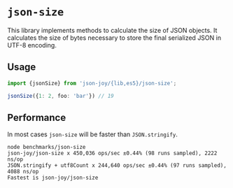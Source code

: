 # `json-size`

This library implements methods to calculate the size of JSON objects.
It calculates the size of bytes necessary to store the final serialized JSON
in UTF-8 encoding.

## Usage

```ts
import {jsonSize} from 'json-joy/{lib,es5}/json-size';

jsonSize({1: 2, foo: 'bar'}) // 19
```

## Performance

In most cases `json-size` will be faster than `JSON.stringify`.

```
node benchmarks/json-size
json-joy/json-size x 450,036 ops/sec ±0.44% (98 runs sampled), 2222 ns/op
JSON.stringify + utf8Count x 244,640 ops/sec ±0.44% (97 runs sampled), 4088 ns/op
Fastest is json-joy/json-size
```
